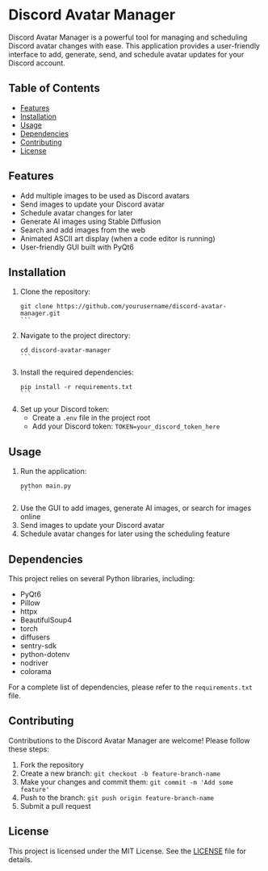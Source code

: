 # Discord Avatar Manager

Discord Avatar Manager is a powerful tool for managing and scheduling Discord avatar changes with ease. This application provides a user-friendly interface to add, generate, send, and schedule avatar updates for your Discord account.

## Table of Contents
- [Features](#features)
- [Installation](#installation)
- [Usage](#usage)
- [Dependencies](#dependencies)
- [Contributing](#contributing)
- [License](#license)

## Features

- Add multiple images to be used as Discord avatars
- Send images to update your Discord avatar
- Schedule avatar changes for later
- Generate AI images using Stable Diffusion
- Search and add images from the web
- Animated ASCII art display (when a code editor is running)
- User-friendly GUI built with PyQt6

## Installation

1. Clone the repository:
   ````
   git clone https://github.com/yourusername/discord-avatar-manager.git
   ```

2. Navigate to the project directory:
   ````
   cd discord-avatar-manager
   ```

3. Install the required dependencies:
   ````
   pip install -r requirements.txt
   ```

4. Set up your Discord token:
   - Create a `.env` file in the project root
   - Add your Discord token: `TOKEN=your_discord_token_here`

## Usage

1. Run the application:
   ````
   python main.py
   ```

2. Use the GUI to add images, generate AI images, or search for images online
3. Send images to update your Discord avatar
4. Schedule avatar changes for later using the scheduling feature

## Dependencies

This project relies on several Python libraries, including:

- PyQt6
- Pillow
- httpx
- BeautifulSoup4
- torch
- diffusers
- sentry-sdk
- python-dotenv
- nodriver
- colorama

For a complete list of dependencies, please refer to the `requirements.txt` file.

## Contributing

Contributions to the Discord Avatar Manager are welcome! Please follow these steps:

1. Fork the repository
2. Create a new branch: `git checkout -b feature-branch-name`
3. Make your changes and commit them: `git commit -m 'Add some feature'`
4. Push to the branch: `git push origin feature-branch-name`
5. Submit a pull request

## License

This project is licensed under the MIT License. See the [LICENSE](LICENSE) file for details.
